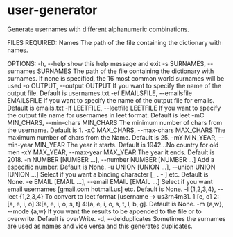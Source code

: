 # user-generator
Generate usernames with different alphanumeric combinations.

FILES REQUIRED:
  Names                 The path of the file containing the dictionary with names.

OPTIONS:
  -h, --help            show this help message and exit
  -s SURNAMES, --surnames SURNAMES
                        The path of the file containing the dictionary with surnames. If none is specified, the 16 most common world                             surnames will be used
  -o OUTPUT, --output OUTPUT
                        If you want to specify the name of the output file. Default is usernames.txt
  -ef EMAILSFILE, --emailsfile EMAILSFILE
                        If you want to specify the name of the output file for emails. Default is emails.txt
  -lf LEETFILE, --leetfile LEETFILE
                        If you want to specify the output file name for usernames in leet format. Default is leet
  -mC MIN_CHARS, --min-chars MIN_CHARS
                        The minimum number of chars from the username. Default is 1.
  -xC MAX_CHARS, --max-chars MAX_CHARS
                        The maximum number of chars from the Name. Default is 25.
  -mY MIN_YEAR, --min-year MIN_YEAR
                        The year it starts. Default is 1942...No country for old men
  -xY MAX_YEAR, --max-year MAX_YEAR
                        The year it ends. Default is 2018.
  -n NUMBER [NUMBER ...], --number NUMBER [NUMBER ...]
                        Add a especific number. Default is None.
  -u UNION [UNION ...], --union UNION [UNION ...]
                        Select if you want a binding character [_ . - ] etc. Default is None.
  -e EMAIL [EMAIL ...], --email EMAIL [EMAIL ...]
                        Select if you want email usernames [gmail.com hotmail.us] etc. Default is None.
  -l {1,2,3,4}, --leet {1,2,3,4}
                        To convert to leet format [username -> us3rn4m3]. 
                        1:[e, o] 
                        2:[a, e, i, o] 
                        3:[a, e, i, o, s, t] 
                        4:[a, e, i, o, s, t, l, b, g]. Default is None.
  -m {a,w}, --mode {a,w}
                        If you want the results to be appended to the file or to overwrite. Default is overWrite.
  -d, --delduplicates   Sometimes the surnames are used as names and vice versa and this generates duplicates.
